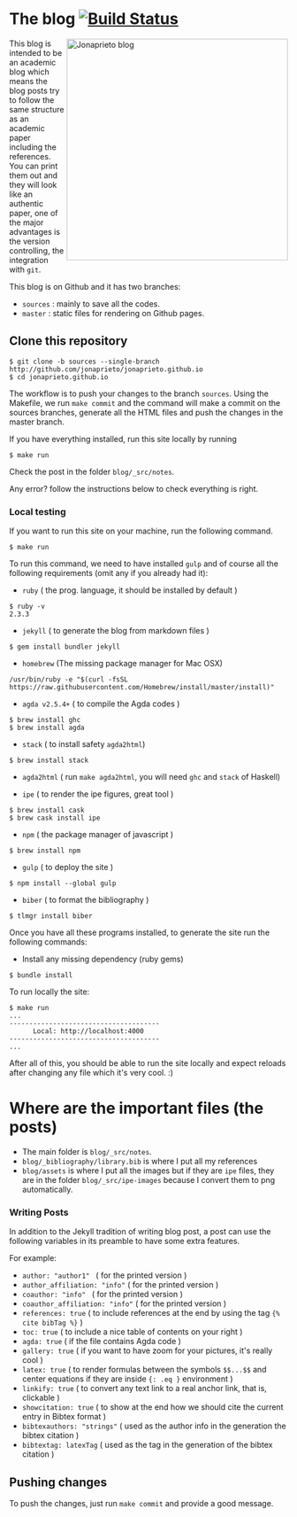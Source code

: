 The blog [![Build Status](https://travis-ci.org/jonaprieto/jonaprieto.github.io.svg?branch=sources)](https://travis-ci.org/jonaprieto/jonaprieto.github.io)
========

<img src="https://www.dropbox.com/s/raw/rf8dg1dangte5vn/blog.gif?dl=0"
 alt="Jonaprieto blog" height=400 align="right" />

This blog is intended to be an academic blog which means the blog posts try to
follow the same structure as an academic paper including the references. You
can print them out and they will look like an authentic paper, one of the
major advantages is the version controlling, the integration with `git`.


This blog is on Github and it has two branches:

  - `sources` : mainly to save all the codes.
  - `master` : static files for rendering on Github pages.

## Clone this repository

```
$ git clone -b sources --single-branch http://github.com/jonaprieto/jonaprieto.github.io
$ cd jonaprieto.github.io
```

The workflow is to push your changes to the branch `sources`. Using the Makefile,
we run `make commit` and the command will make a commit on the sources branches,
generate all the HTML files and push the changes in the master branch.

If you have everything installed, run this site locally by running

```
$ make run
```

Check the post in the folder `blog/_src/notes`.

Any error? follow the instructions below to check everything is right.

### Local testing

If you want to run this site on your machine, run the following command.

```
$ make run
```

To run this command, we need to have installed `gulp` and of course all the
following requirements (omit any if you already had it):

- `ruby` ( the prog. language, it should be installed by default )

```
$ ruby -v
2.3.3
```

- `jekyll` ( to generate the blog from markdown files )

```
$ gem install bundler jekyll
```

- `homebrew` (The missing package manager for Mac OSX)

```
/usr/bin/ruby -e "$(curl -fsSL https://raw.githubusercontent.com/Homebrew/install/master/install)"
```

- `agda v2.5.4+` ( to compile the Agda codes )

```
$ brew install ghc
$ brew install agda
```

- `stack` ( to install safety `agda2html`)

```
$ brew install stack
```

- `agda2html` ( run `make agda2html`, you will need `ghc` and `stack` of Haskell)

- `ipe` ( to render the ipe figures, great tool )

```
$ brew install cask
$ brew cask install ipe
```

- `npm` ( the package manager of javascript )

```
$ brew install npm
```

- `gulp` ( to deploy the site )

```
$ npm install --global gulp
```

- `biber` ( to format the bibliography )

```
$ tlmgr install biber
```

Once you have all these programs installed, to generate the site
run the following commands:

- Install any missing dependency (ruby gems)

```
$ bundle install
```

To run locally the site:

```
$ make run
...
--------------------------------------
      Local: http://localhost:4000
--------------------------------------
...
```

After all of this, you should be able to run the site locally and expect reloads
after changing any file which it's very cool. :)

# Where are the important files (the posts)

- The main folder is `blog/_src/notes`.
- `blog/_bibliography/library.bib` is where I put all my references
- `blog/assets` is where I put all the images but if they are `ipe` files, they are in
the folder `blog/_src/ipe-images` because I convert them to png automatically.

### Writing Posts

In addition to the Jekyll tradition of writing blog post, a post can use the
following variables in its preamble to have some extra features.

For example:

- `author: "author1" ` ( for the printed version )
- `author_affiliation: "info"` ( for the printed version )
- `coauthor: "info" ` ( for the printed version )
- `coauthor_affiliation: "info"` ( for the printed version )
- `references: true` ( to include references at the end by using the tag `{% cite bibTag %}` )
- `toc: true` ( to include a nice table of contents on your right )
- `agda: true` ( if the file contains Agda code )
- `gallery: true` ( if you want to have zoom for your pictures, it's really cool )
- `latex: true` ( to render formulas between the symbols `$$...$$` and center equations if they are inside `{: .eq }` environment )
- `linkify: true` ( to convert any text link to a real anchor link, that is, clickable )
- `showcitation: true` ( to show at the end how we should cite the current entry in Bibtex format )
- `bibtexauthors: "strings"` ( used as the author info in the generation the bibtex citation )
- `bibtextag: latexTag` ( used as the tag in the generation of the bibtex citation )

## Pushing changes

To push the changes, just run `make commit` and provide a good message.
